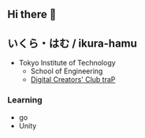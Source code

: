 ## Hi there 👋

## いくら・はむ / ikura-hamu
- Tokyo Institute of Technology
  - School of Engineering
  - [Digital Creators' Club traP](trap.jp)

### Learning
- go
- Unity

<!--
Here are some ideas to get you started:

- 🔭 I’m currently working on ...
- 🌱 I’m currently learning ...
- 👯 I’m looking to collaborate on ...
- 🤔 I’m looking for help with ...
- 💬 Ask me about ...
- 📫 How to reach me: ...
- 😄 Pronouns: ...
- ⚡ Fun fact: ...
-->
